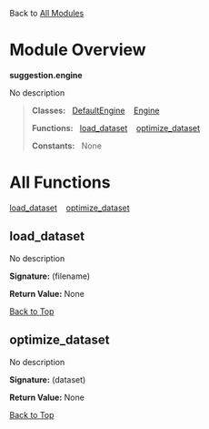Back to [All Modules](https://github.com/pyrustic/suggestion/blob/master/docs/modules/README.md#readme)

# Module Overview

**suggestion.engine**
 
No description

> **Classes:** &nbsp; [DefaultEngine](https://github.com/pyrustic/suggestion/blob/master/docs/modules/content/suggestion.engine/content/classes/DefaultEngine.md#class-defaultengine) &nbsp;&nbsp; [Engine](https://github.com/pyrustic/suggestion/blob/master/docs/modules/content/suggestion.engine/content/classes/Engine.md#class-engine)
>
> **Functions:** &nbsp; [load\_dataset](#load_dataset) &nbsp;&nbsp; [optimize\_dataset](#optimize_dataset)
>
> **Constants:** &nbsp; None

# All Functions
[load\_dataset](#load_dataset) &nbsp;&nbsp; [optimize\_dataset](#optimize_dataset)

## load\_dataset
No description



**Signature:** (filename)





**Return Value:** None

[Back to Top](#module-overview)


## optimize\_dataset
No description



**Signature:** (dataset)





**Return Value:** None

[Back to Top](#module-overview)


